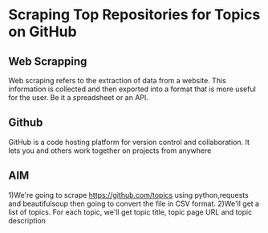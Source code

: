  # Scraping Top Repositories for Topics on GitHub

## Web Scrapping
Web scraping refers to the extraction of data from a website. This information is collected and then exported into a format that is more useful for the user. Be it a spreadsheet or an API.

## Github
GitHub is a code hosting platform for version control and collaboration. It lets you and others work together on projects from anywhere

## AIM
1)We're going to scrape https://github.com/topics using python,requests and beautifulsoup then going to convert the file in CSV format.
2)We'll get a list of topics. For each topic, we'll get topic title, topic page URL and topic description
